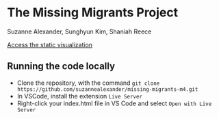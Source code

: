 # The Missing Migrants Project
Suzanne Alexander, Sunghyun Kim, Shaniah Reece

[Access the static visualization](https://suzannealexander.github.io/missing-migrants-m4/)

## Running the code locally
- Clone the repository, with the command `git clone https://github.com/suzannealexander/missing-migrants-m4.git`
- In VSCode, install the extension `Live Server`
- Right-click your index.html file in VS Code and select `Open with Live Server`
